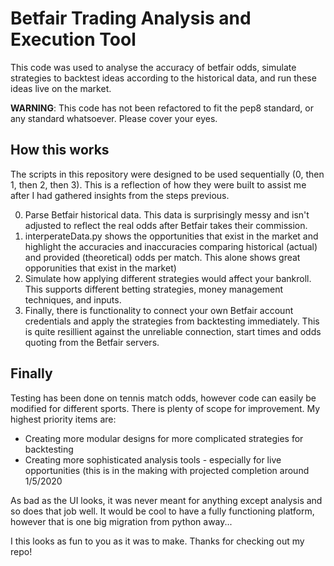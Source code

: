 # Betfair Trading Analysis and Execution Tool
This code was used to analyse the accuracy of betfair odds, simulate strategies to backtest ideas according to the historical data, and run these ideas live on the market.

**WARNING**: This code has not been refactored to fit the pep8 standard, or any standard whatsoever. Please cover your eyes.

## How this works
The scripts in this repository were designed to be used sequentially (0, then 1, then 2, then 3). This is a reflection of how they were built to assist me after I had gathered insights from the steps previous.

0. Parse Betfair historical data. This data is surprisingly messy and isn't adjusted to reflect the real odds after Betfair takes their commission.
1. interperateData.py shows the opportunities that exist in the market and highlight the accuracies and inaccuracies comparing historical (actual) and provided (theoretical) odds per match. This alone shows great opporunities that exist in the market)
2. Simulate how applying different strategies would affect your bankroll. This supports different betting strategies, money management techniques, and inputs.
3. Finally, there is functionality to connect your own Betfair account credentials and apply the strategies from backtesting immediately. This is quite resillient against the unreliable connection, start times and odds quoting from the Betfair servers.

## Finally
Testing has been done on tennis match odds, however code can easily be modified for different sports.
There is plenty of scope for improvement. My highest priority items are:
* Creating more modular designs for more complicated strategies for backtesting
* Creating more sophisticated analysis tools - especially for live opportunities (this is in the making with projected completion around 1/5/2020

As bad as the UI looks, it was never meant for anything except analysis and so does that job well. It would be cool to have a fully functioning platform, however that is one big migration from python away...

I this looks as fun to you as it was to make. Thanks for checking out my repo!
